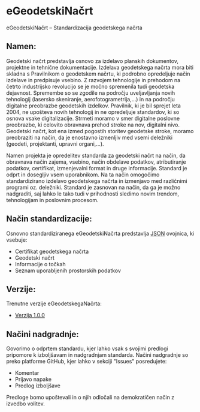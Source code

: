 #  eGeodetskiNačrt

eGeodetskiNačrt – Standardizacija geodetskega načrta

## Namen:

Geodetski načrt predstavlja osnovo za izdelavo planskih dokumentov, projektne in tehnične dokumentacije. Izdelava geodetskega načrta mora biti skladna s Pravilnikom o geodetskem načrtu, ki podrobno opredeljuje način izdelave in predpisuje vsebino. Z razvojem tehnologije in prehodom na četrto industrijsko revolucijo se je močno spremenila tudi geodetska dejavnost. Spremembe so se zgodile na področju uveljavljanja novih tehnologij (lasersko skeniranje, aerofotogrametrija,…) in na področju digitalne preobrazbe geodetskih izdelkov. Pravilnik, ki je bil sprejet leta 2004, ne upošteva novih tehnologij in ne opredeljuje standardov, ki so osnova vsake digitalizacije. Strmeti moramo v smer digitalne poslovne preobrazbe, ki celovito obravnava prehod stroke na nov, digitalni nivo. Geodetski načrt, kot ena izmed pogostih storitev geodetske stroke, moramo preobraziti na način, da je enostavno izmenljiv med vsemi deležniki (geodeti, projektanti, upravni organi,…).

Namen projekta je opredelitev standarda za geodetski načrt na način, da obravnava način zajema, vsebino, način obdelave podatkov, atributiranje podatkov, certifikat, izmenjevalni format in druge informacije. Standard je odprt in dosegljiv vsem uporabnikom. Na ta način omogočimo standardizirano izdelavo geodetskega načrta in izmenjavo med različnimi programi oz. deležniki. Standard je zasnovan na način, da ga je možno nadgraditi, saj lahko le tako tudi v prihodnosti sledimo novim trendom, tehnologijam in poslovnim procesom.

## Način standardizacije:

Osnovno standardiziranega eGeodetskiNačrta predstavlja [JSON](https://en.wikipedia.org/wiki/JSON) ovojnica, ki vsebuje:

- Certifikat geodetskega načrta
- Geodetski načrt
- Informacije o točkah
- Seznam uporabljenih prostorskih podatkov

## Verzije:

Trenutne verzije eGeodetskegaNačrta:

- [Verzija 1.0.0](MUYUM/eGeodetskiNacrt/blob/main/Verzija_1.0.0/Opis.md)

## Načini nadgradnje:

Govorimo o odprtem standardu, kjer lahko vsak s svojimi predlogi pripomore k izboljšavam in nadgradnjam standarda. Načini nadgradnje so preko platforme GitHub, kjer lahko v sekciji "Issues" posredujete:

- Komentar
- Prijavo napake
- Predlog izboljšave

Predloge bomo upoštevali in o njih odločali na demokratičen način z izvedbo volitev.
